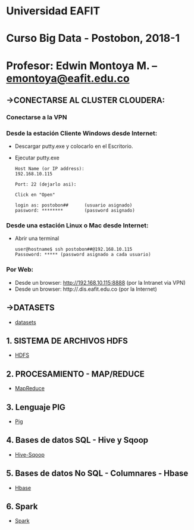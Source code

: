 # Universidad EAFIT
# Curso Big Data - Postobon, 2018-1
# Profesor: Edwin Montoya M. – emontoya@eafit.edu.co

## ->CONECTARSE AL CLUSTER CLOUDERA:

### Conectarse a la VPN

### Desde la estación Cliente Windows desde Internet:

* Descargar putty.exe y colocarlo en el Escritorio.
* Ejecutar putty.exe

      Host Name (or IP address):
      192.168.10.115

      Port: 22 (dejarlo asi):

      Click en "Open"

      login as: postobon##      (usuario asignado)
      password: ********        (password asignado)

### Desde una estación Linux o Mac desde Internet:

* Abrir una terminal

      user@hostname$ ssh postobon##@192.168.10.115
      Passoword: ***** (password asignado a cada usuario)

### Por Web:

* Desde un browser: http://192.168.10.115:8888 (por la Intranet via VPN)
* Desde un browser: http://<hostname>.dis.eafit.edu.co (por la Internet)


## ->DATASETS

* [datasets](datasets)

## 1. SISTEMA DE ARCHIVOS HDFS

* [HDFS](01-hdfs)

## 2. PROCESAMIENTO - MAP/REDUCE

* [MapReduce](02-mapreduce)

## 3. Lenguaje PIG

* [Pig](03-pig)

## 4. Bases de datos SQL - Hive y Sqoop

* [Hive-Sqoop](04-hive-sqoop)

## 5. Bases de datos No SQL - Columnares - Hbase

* [Hbase](05-hbase)

## 6. Spark

* [Spark](06-spark)